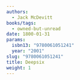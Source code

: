 ```yaml
---
authors:
  - Jack McDevitt
books/tags:
  - owned-but-unread
date: 1800-01-31
params:
  isbn13: "9780061051241"
  year: "2001"
slug: "9780061051241"
title: Deepsix
weight: 1
---
```


<!--more-->
